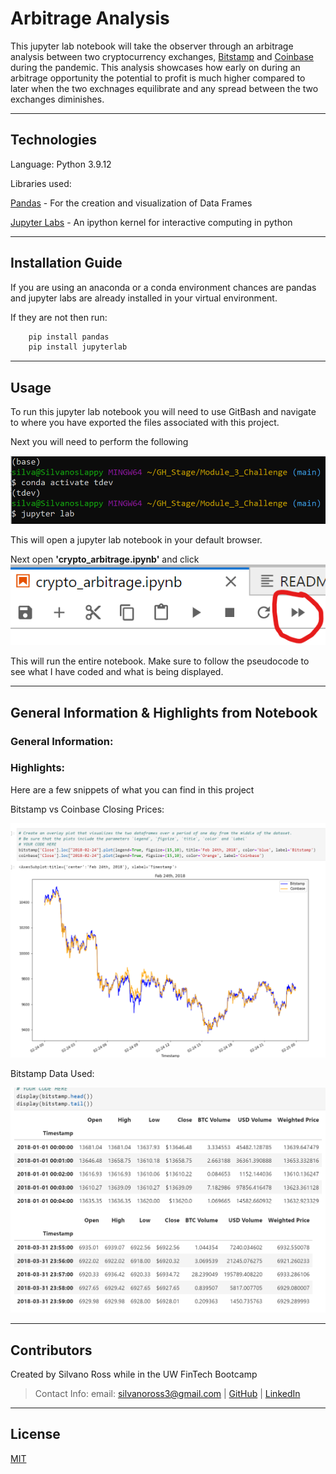 # Arbitrage Analysis

This jupyter lab notebook will take the observer through an arbitrage analysis between two cryptocurrency exchanges, [Bitstamp](https://www.bitstamp.net) and [Coinbase](https://www.coinbase.com/) during the pandemic. This analysis showcases how early on during an arbitrage opportunity the potential to profit is much higher compared to later when the two exchnages equilibrate and any spread between the two exchanges diminishes. 

---

## Technologies

Language: Python 3.9.12

Libraries used:

[Pandas](https://pandas.pydata.org/pandas-docs/stable/index.html) - For the creation and visualization of Data Frames

[Jupyter Labs](https://jupyter.org/) - An ipython kernel for interactive computing in python

---

## Installation Guide

If you are using an anaconda or a conda environment chances are pandas and jupyter labs are already installed in your virtual environment. 

If they are not then run:
```python
    pip install pandas
    pip install jupyterlab
```

---

## Usage

To run this jupyter lab notebook you will need to use GitBash and navigate to where you have exported the files associated with this project.

Next you will need to perform the following

![Activate](images/activate_lab.png)

This will open a jupyter lab notebook in your default browser. 

Next open **'crypto_arbitrage.ipynb'** and click ![double_arrow](images/doube_arrow.png)

This will run the entire notebook. Make sure to follow the pseudocode to see what I have coded and what is being displayed. 

---

## General Information & Highlights from Notebook

### General Information:


### Highlights:

Here are a few snippets of what you can find in this project

Bitstamp vs Coinbase Closing Prices:

![overlay](images/overlay_middle.png) 

Bitstamp Data Used:

![display](images/display_data.png)

---

## Contributors

Created by Silvano Ross while in the UW FinTech Bootcamp
> Contact Info:
> email: silvanoross3@gmail.com |
> [GitHub](https://github.com/silvanoross) |
> [LinkedIn](https://www.linkedin.com/in/silvano-ross-b6a15a93/)

---

## License

[MIT](LICENSE)
